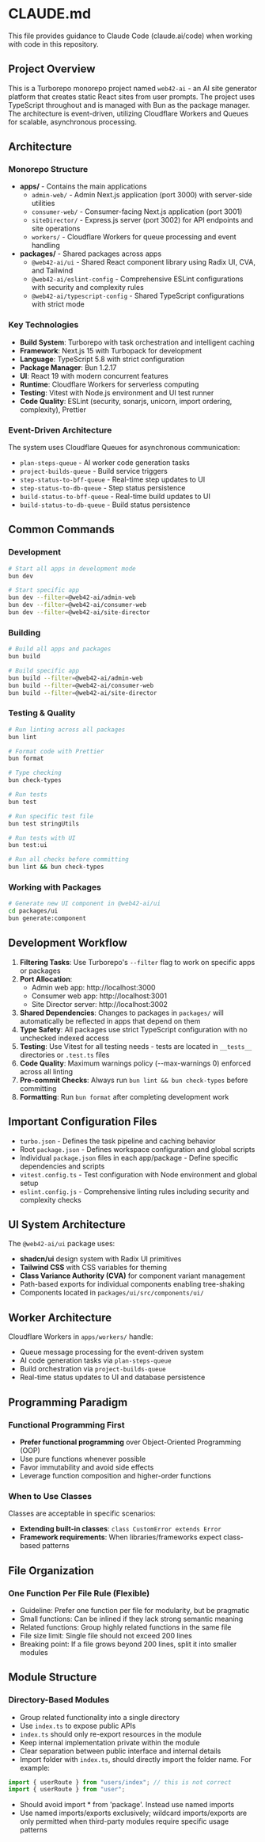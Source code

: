 # CLAUDE.md

This file provides guidance to Claude Code (claude.ai/code) when working with code in this repository.

## Project Overview

This is a Turborepo monorepo project named `web42-ai` - an AI site generator platform that creates static React sites from user prompts. The project uses TypeScript throughout and is managed with Bun as the package manager. The architecture is event-driven, utilizing Cloudflare Workers and Queues for scalable, asynchronous processing.

## Architecture

### Monorepo Structure

- **apps/** - Contains the main applications
  - `admin-web/` - Admin Next.js application (port 3000) with server-side utilities
  - `consumer-web/` - Consumer-facing Next.js application (port 3001)
  - `siteDirector/` - Express.js server (port 3002) for API endpoints and site operations
  - `workers/` - Cloudflare Workers for queue processing and event handling
- **packages/** - Shared packages across apps
  - `@web42-ai/ui` - Shared React component library using Radix UI, CVA, and Tailwind
  - `@web42-ai/eslint-config` - Comprehensive ESLint configurations with security and complexity rules
  - `@web42-ai/typescript-config` - Shared TypeScript configurations with strict mode

### Key Technologies

- **Build System**: Turborepo with task orchestration and intelligent caching
- **Framework**: Next.js 15 with Turbopack for development
- **Language**: TypeScript 5.8 with strict configuration
- **Package Manager**: Bun 1.2.17
- **UI**: React 19 with modern concurrent features
- **Runtime**: Cloudflare Workers for serverless computing
- **Testing**: Vitest with Node.js environment and UI test runner
- **Code Quality**: ESLint (security, sonarjs, unicorn, import ordering, complexity), Prettier

### Event-Driven Architecture

The system uses Cloudflare Queues for asynchronous communication:

- `plan-steps-queue` - AI worker code generation tasks
- `project-builds-queue` - Build service triggers
- `step-status-to-bff-queue` - Real-time step updates to UI
- `step-status-to-db-queue` - Step status persistence
- `build-status-to-bff-queue` - Real-time build updates to UI
- `build-status-to-db-queue` - Build status persistence

## Common Commands

### Development

```bash
# Start all apps in development mode
bun dev

# Start specific app
bun dev --filter=@web42-ai/admin-web
bun dev --filter=@web42-ai/consumer-web
bun dev --filter=@web42-ai/site-director
```

### Building

```bash
# Build all apps and packages
bun build

# Build specific app
bun build --filter=@web42-ai/admin-web
bun build --filter=@web42-ai/consumer-web
bun build --filter=@web42-ai/site-director
```

### Testing & Quality

```bash
# Run linting across all packages
bun lint

# Format code with Prettier
bun format

# Type checking
bun check-types

# Run tests
bun test

# Run specific test file
bun test stringUtils

# Run tests with UI
bun test:ui

# Run all checks before committing
bun lint && bun check-types
```

### Working with Packages

```bash
# Generate new UI component in @web42-ai/ui
cd packages/ui
bun generate:component
```

## Development Workflow

1. **Filtering Tasks**: Use Turborepo's `--filter` flag to work on specific apps or packages
2. **Port Allocation**:
   - Admin web app: http://localhost:3000
   - Consumer web app: http://localhost:3001
   - Site Director server: http://localhost:3002
3. **Shared Dependencies**: Changes to packages in `packages/` will automatically be reflected in apps that depend on them
4. **Type Safety**: All packages use strict TypeScript configuration with no unchecked indexed access
5. **Testing**: Use Vitest for all testing needs - tests are located in `__tests__` directories or `.test.ts` files
6. **Code Quality**: Maximum warnings policy (--max-warnings 0) enforced across all linting
7. **Pre-commit Checks**: Always run `bun lint && bun check-types` before committing
8. **Formatting**: Run `bun format` after completing development work

## Important Configuration Files

- `turbo.json` - Defines the task pipeline and caching behavior
- Root `package.json` - Defines workspace configuration and global scripts
- Individual `package.json` files in each app/package - Define specific dependencies and scripts
- `vitest.config.ts` - Test configuration with Node environment and global setup
- `eslint.config.js` - Comprehensive linting rules including security and complexity checks

## UI System Architecture

The `@web42-ai/ui` package uses:

- **shadcn/ui** design system with Radix UI primitives
- **Tailwind CSS** with CSS variables for theming
- **Class Variance Authority (CVA)** for component variant management
- Path-based exports for individual components enabling tree-shaking
- Components located in `packages/ui/src/components/ui/`

## Worker Architecture

Cloudflare Workers in `apps/workers/` handle:

- Queue message processing for the event-driven system
- AI code generation tasks via `plan-steps-queue`
- Build orchestration via `project-builds-queue`
- Real-time status updates to UI and database persistence

## Programming Paradigm

### Functional Programming First

- **Prefer functional programming** over Object-Oriented Programming (OOP)
- Use pure functions whenever possible
- Favor immutability and avoid side effects
- Leverage function composition and higher-order functions

### When to Use Classes

Classes are acceptable in specific scenarios:

- **Extending built-in classes**: `class CustomError extends Error`
- **Framework requirements**: When libraries/frameworks expect class-based patterns

## File Organization

### One Function Per File Rule (Flexible)

- Guideline: Prefer one function per file for modularity, but be pragmatic
- Small functions: Can be inlined if they lack strong semantic meaning
- Related functions: Group highly related functions in the same file
- File size limit: Single file should not exceed 200 lines
- Breaking point: If a file grows beyond 200 lines, split it into smaller modules

## Module Structure

### Directory-Based Modules

- Group related functionality into a single directory
- Use `index.ts` to expose public APIs
- `index.ts` should only re-export resources in the module
- Keep internal implementation private within the module
- Clear separation between public interface and internal details
- Import folder with `index.ts`, should directly import the folder name. For example:

```typescript
import { userRoute } from "users/index"; // this is not correct
import { userRoute } from "user";
```

- Should avoid import \* from 'package'. Instead use named imports
- Use named imports/exports exclusively; wildcard imports/exports are only permitted when third-party modules require specific usage patterns
